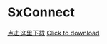 # SxConnect
[点击这里下载](https://github.com/nbucedog/SxConnect/releases)
[Click to download](https://github.com/nbucedog/SxConnect/releases)